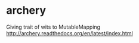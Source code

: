 archery
=======

Giving trait of wits to MutableMapping
http://archery.readthedocs.org/en/latest/index.html

